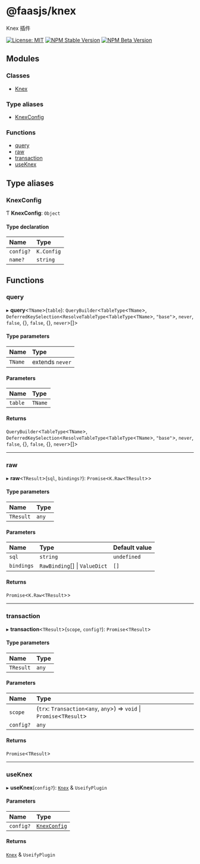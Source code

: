 # @faasjs/knex

Knex 插件

[![License: MIT](https://img.shields.io/npm/l/@faasjs/knex.svg)](https://github.com/faasjs/faasjs/blob/main/packages/faasjs/knex/LICENSE)
[![NPM Stable Version](https://img.shields.io/npm/v/@faasjs/knex/stable.svg)](https://www.npmjs.com/package/@faasjs/knex)
[![NPM Beta Version](https://img.shields.io/npm/v/@faasjs/knex/beta.svg)](https://www.npmjs.com/package/@faasjs/knex)

## Modules

### Classes

- [Knex](classes/Knex.md)

### Type aliases

- [KnexConfig](modules.md#knexconfig)

### Functions

- [query](modules.md#query)
- [raw](modules.md#raw)
- [transaction](modules.md#transaction)
- [useKnex](modules.md#useknex)

## Type aliases

### KnexConfig

Ƭ **KnexConfig**: `Object`

#### Type declaration

| Name | Type |
| :------ | :------ |
| `config?` | `K.Config` |
| `name?` | `string` |

## Functions

### query

▸ **query**<`TName`\>(`table`): `QueryBuilder`<`TableType`<`TName`\>, `DeferredKeySelection`<`ResolveTableType`<`TableType`<`TName`\>, ``"base"``\>, `never`, ``false``, {}, ``false``, {}, `never`\>[]\>

#### Type parameters

| Name | Type |
| :------ | :------ |
| `TName` | extends `never` |

#### Parameters

| Name | Type |
| :------ | :------ |
| `table` | `TName` |

#### Returns

`QueryBuilder`<`TableType`<`TName`\>, `DeferredKeySelection`<`ResolveTableType`<`TableType`<`TName`\>, ``"base"``\>, `never`, ``false``, {}, ``false``, {}, `never`\>[]\>

___

### raw

▸ **raw**<`TResult`\>(`sql`, `bindings?`): `Promise`<`K.Raw`<`TResult`\>\>

#### Type parameters

| Name | Type |
| :------ | :------ |
| `TResult` | `any` |

#### Parameters

| Name | Type | Default value |
| :------ | :------ | :------ |
| `sql` | `string` | `undefined` |
| `bindings` | `RawBinding`[] \| `ValueDict` | `[]` |

#### Returns

`Promise`<`K.Raw`<`TResult`\>\>

___

### transaction

▸ **transaction**<`TResult`\>(`scope`, `config?`): `Promise`<`TResult`\>

#### Type parameters

| Name | Type |
| :------ | :------ |
| `TResult` | `any` |

#### Parameters

| Name | Type |
| :------ | :------ |
| `scope` | (`trx`: `Transaction`<`any`, `any`\>) => `void` \| `Promise`<`TResult`\> |
| `config?` | `any` |

#### Returns

`Promise`<`TResult`\>

___

### useKnex

▸ **useKnex**(`config?`): [`Knex`](classes/Knex.md) & `UseifyPlugin`

#### Parameters

| Name | Type |
| :------ | :------ |
| `config?` | [`KnexConfig`](modules.md#knexconfig) |

#### Returns

[`Knex`](classes/Knex.md) & `UseifyPlugin`
